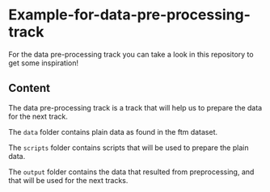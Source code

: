 # Example-for-data-pre-processing-track
For the data pre-processing track you can take a look in this repository to get
some inspiration!

## Content

The data pre-processing track is a track that will help us to prepare the data
for the next track.

The `data` folder contains plain data as found in the ftm dataset.

The `scripts` folder contains scripts that will be used to prepare the plain
data.

The `output` folder contains the data that resulted from preprocessing, and that
will be used for the next tracks.
